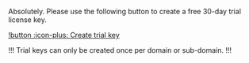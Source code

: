 Absolutely. Please use the following button to create a free 30-day trial license key.

[!button :icon-plus: Create trial key](https://docs.google.com/forms/d/e/1FAIpQLScKaBRcu6SE98tZyBixZfASLX_hb2b5kkR7aai3wqhclDK1ZA/viewform)

!!!
Trial keys can only be created once per domain or sub-domain.
!!!